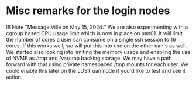 # Misc remarks for the login nodes

!!! Note "Message Ville on May 15, 2024:"
    We are also experimenting with a cgroup based CPU usage limit which is now in place on uan01. 
    It will limit the number of cores a user can consume on a single ssh session to 16 cores. 
    If this works well, we will put this into use on the other uan's as well. 
    We started also looking into limiting the memory usage and enabling the use of NVME as 
    /tmp and /var/tmp backing storage. We may have a path forward with that using 
    private namespaced /tmp mounts for each user. We could enable this later 
    on the LUST uan node if you'd like to test and see it action.

